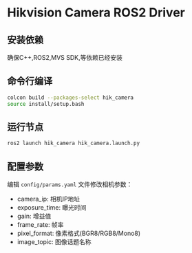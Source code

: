 # Hikvision Camera ROS2 Driver

## 安装依赖
确保C++,ROS2,MVS SDK,等依赖已经安装

## 命令行编译
```bash
colcon build --packages-select hik_camera
source install/setup.bash
```

## 运行节点
```bash
ros2 launch hik_camera hik_camera.launch.py
```
## 配置参数
编辑 `config/params.yaml` 文件修改相机参数：
- camera_ip: 相机IP地址
- exposure_time: 曝光时间
- gain: 增益值
- frame_rate: 帧率
- pixel_format: 像素格式(BGR8/RGB8/Mono8)
- image_topic: 图像话题名称